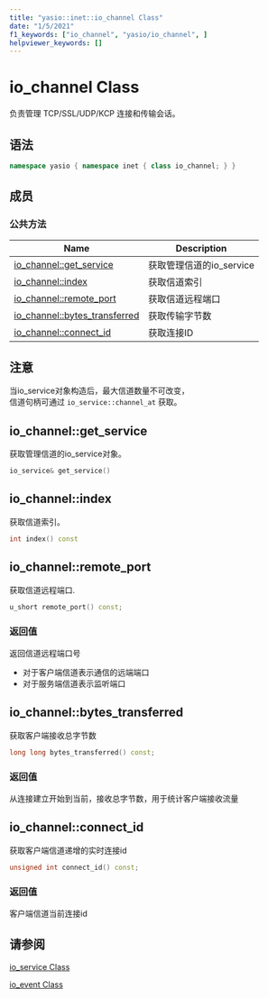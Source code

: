 ```yaml
---
title: "yasio::inet::io_channel Class"
date: "1/5/2021"
f1_keywords: ["io_channel", "yasio/io_channel", ]
helpviewer_keywords: []
---
```


# io_channel Class

负责管理 TCP/SSL/UDP/KCP 连接和传输会话。


## 语法

```cpp
namespace yasio { namespace inet { class io_channel; } }
```

## 成员

### 公共方法

|Name|Description|
|----------|-----------------|
|[io_channel::get_service](#get_service)|获取管理信道的io_service|
|[io_channel::index](#index)|获取信道索引|
|[io_channel::remote_port](#remote_port)|获取信道远程端口|
|[io_channel::bytes_transferred](#bytes_transferred)|获取传输字节数|
|[io_channel::connect_id](#bytes_transferred)|获取连接ID|

## 注意

当io_service对象构造后，最大信道数量不可改变， <br/>
信道句柄可通过 `io_service::channel_at` 获取。


## <a name="get_service"></a> io_channel::get_service

获取管理信道的io_service对象。

```cpp
io_service& get_service()
```

## <a name="index"></a> io_channel::index

获取信道索引。

```cpp
int index() const
```

## <a name="remote_port"></a> io_channel::remote_port

获取信道远程端口.

```cpp
u_short remote_port() const;
```

### 返回值

返回信道远程端口号

- 对于客户端信道表示通信的远端端口 
- 对于服务端信道表示监听端口

## <a name="bytes_transferred"></a> io_channel::bytes_transferred

获取客户端接收总字节数

```cpp
long long bytes_transferred() const;
```

### 返回值

从连接建立开始到当前，接收总字节数，用于统计客户端接收流量

## <a name="connect_id"></a> io_channel::connect_id

获取客户端信道递增的实时连接id

```cpp
unsigned int connect_id() const;
```

### 返回值

客户端信道当前连接id


## 请参阅

[io_service Class](./io_service-class.md)

[io_event Class](./io_event-class.md)
